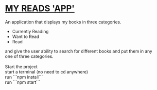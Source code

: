 # [MY READS 'APP'](https://khalednassar500.github.io/my-reads)
An application that displays my books in three categories.<br />
<ul>
  <li>Currently Reading</li>
  <li>Want to Read</li>
  <li>Read</li>
 </ul>
and give the user ability to search for different books and put them in any one of three categories.<br />
<br />
Start the project<br />
start a terminal (no need to cd anywhere)<br />
run ```npm install```<br />
run ```npm start```<br />
